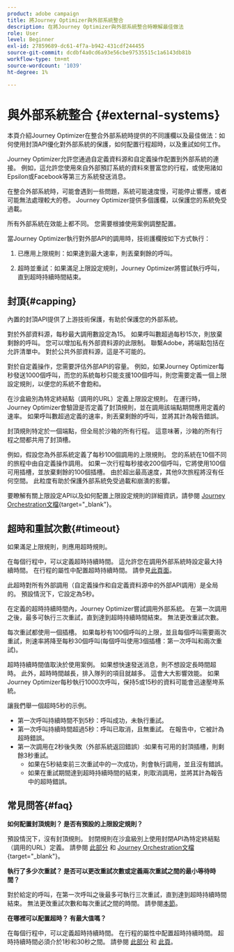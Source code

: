 ```yaml
---
product: adobe campaign
title: 將Journey Optimizer與外部系統整合
description: 在將Journey Optimizer與外部系統整合時瞭解最佳做法
role: User
level: Beginner
exl-id: 27859689-dc61-4f7a-b942-431cdf244455
source-git-commit: dcdbf4a0cd6a93e56cbe97535515c1a6143db81b
workflow-type: tm+mt
source-wordcount: '1039'
ht-degree: 1%

---
```


# 與外部系統整合 {#external-systems}

本頁介紹Journey Optimizer在整合外部系統時提供的不同護欄以及最佳做法：如何使用封頂API優化對外部系統的保護，如何配置行程超時，以及重試如何工作。

Journey Optimizer允許您通過自定義資料源和自定義操作配置到外部系統的連接。 例如，這允許您使用來自外部預訂系統的資料來豐富您的行程，或使用諸如Epsilon或Facebook等第三方系統發送消息。

在整合外部系統時，可能會遇到一些問題，系統可能速度慢，可能停止響應，或者可能無法處理較大的卷。 Journey Optimizer提供多個護欄，以保護您的系統免受過載。

所有外部系統在效能上都不同。 您需要根據使用案例調整配置。

當Journey Optimizer執行對外部API的調用時，技術護欄按如下方式執行：

1. 已應用上限規則：如果達到最大速率，則丟棄剩餘的呼叫。

2. 超時並重試：如果滿足上限設定規則，Journey Optimizer將嘗試執行呼叫，直到超時持續時間結束。

## 封頂{#capping}

內置的封頂API提供了上游技術保護，有助於保護您的外部系統。

對於外部資料源，每秒最大調用數設定為15。 如果呼叫數超過每秒15次，則放棄剩餘的呼叫。 您可以增加私有外部資料源的此限制。 聯繫Adobe，將端點包括在允許清單中。 對於公共外部資料源，這是不可能的。

對於自定義操作，您需要評估外部API的容量。 例如，如果Journey Optimizer每秒發送1000個呼叫，而您的系統每秒只能支援100個呼叫，則您需要定義一個上限設定規則，以便您的系統不會飽和。

在沙盒級別為特定終結點（調用的URL）定義上限設定規則。 在運行時，Journey Optimizer會驗證是否定義了封頂規則，並在調用該端點期間應用定義的速率。 如果呼叫數超過定義的速率，則丟棄剩餘的呼叫，並將其計為報告錯誤。

封頂規則特定於一個端點，但全局於沙箱的所有行程。 這意味著，沙箱的所有行程之間都共用了封頂槽。

例如，假設您為外部系統定義了每秒100個調用的上限規則。 您的系統在10個不同的旅程中由自定義操作調用。 如果一次行程每秒接收200個呼叫，它將使用100個可用插槽，並放棄剩餘的100個插槽。 由於超出最高速度，其他9次旅程將沒有任何空間。 此粒度有助於保護外部系統免受過載和崩潰的影響。

要瞭解有關上限設定API以及如何配置上限設定規則的詳細資訊，請參閱 [Journey Orchestration文檔](https://experienceleague.adobe.com/docs/journeys/using/working-with-apis/capping.html){target=&quot;_blank&quot;}。

## 超時和重試次數{#timeout}

如果滿足上限規則，則應用超時規則。

在每個行程中，可以定義超時持續時間。 這允許您在調用外部系統時設定最大持續時間。 在行程的屬性中配置超時持續時間。 請參見[此頁面](../building-journeys/journey-gs.md#timeout_and_error)。

此超時對所有外部調用（自定義操作和自定義資料源中的外部API調用）是全局的。 預設情況下，它設定為5秒。

在定義的超時持續時間內，Journey Optimizer嘗試調用外部系統。 在第一次調用之後，最多可執行三次重試，直到達到超時持續時間結束。 無法更改重試次數。

每次重試都使用一個插槽。 如果每秒有100個呼叫的上限，並且每個呼叫需要兩次重試，則速率將降至每秒30個呼叫(每個呼叫使用3個插槽：第一次呼叫和兩次重試)。

超時持續時間值取決於使用案例。 如果想快速發送消息，則不想設定長時間超時。 此外，超時時間越長，排入隊列的項目就越多。 這會大大影響效能。 如果Journey Optimizer每秒執行1000次呼叫，保持5或15秒的資料可能會迅速壓垮系統。

讓我們舉一個超時5秒的示例。

* 第一次呼叫持續時間不到5秒：呼叫成功，未執行重試。
* 第一次呼叫持續時間超過5秒：呼叫已取消，且無重試。 在報告中，它被計為超時錯誤。
* 第一次調用在2秒後失敗（外部系統返回錯誤）:如果有可用的封頂插槽，則剩餘3秒重試。
   * 如果在5秒結束前三次重試中的一次成功，則會執行調用，並且沒有錯誤。
   * 如果在重試期間達到超時持續時間的結束，則取消調用，並將其計為報告中的超時錯誤。

## 常見問答{#faq}

**如何配置封頂規則？ 是否有預設的上限設定規則？**

預設情況下，沒有封頂規則。 封閉規則在沙盒級別上使用封閉API為特定終結點（調用的URL）定義。 請參閱 [此部分](../configuration/external-systems.md#capping) 和 [Journey Orchestration文檔](https://experienceleague.adobe.com/docs/journeys/using/working-with-apis/capping.html){target=&quot;_blank&quot;}。

**執行了多少次重試？ 是否可以更改重試次數或定義兩次重試之間的最小等待時間？**

對於給定的呼叫，在第一次呼叫之後最多可執行三次重試，直到達到超時持續時間結束。 無法更改重試次數和每次重試之間的時間。 請參閱[本節](../configuration/external-systems.md#timeout)。

**在哪裡可以配置超時？ 有最大值嗎？**

在每個行程中，可以定義超時持續時間。 在行程的屬性中配置超時持續時間。 超時持續時間必須介於1秒和30秒之間。 請參閱 [此部分](../configuration/external-systems.md#timeout) 和 [此頁](../building-journeys/journey-gs.md#timeout_and_error)。